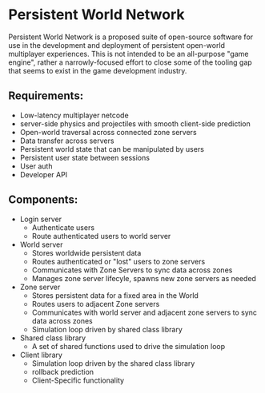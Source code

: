 # Persistent World Network
Persistent World Network is a proposed suite of open-source software for use in the development and deployment of persistent open-world multiplayer experiences. This is not intended to be an all-purpose "game engine", rather a narrowly-focused effort to close some of the tooling gap that seems to exist in the game development industry. 

## Requirements:
- Low-latency multiplayer netcode
- server-side physics and projectiles with smooth client-side prediction
- Open-world traversal across connected zone servers
- Data transfer across servers
- Persistent world state that can be manipulated by users
- Persistent user state between sessions
- User auth
- Developer API

## Components:
- Login server
    - Authenticate users
    - Route authenticated users to world server
- World server
    - Stores worldwide persistent data
    - Routes authenticated or "lost" users to zone servers
    - Communicates with Zone Servers to sync data across zones
    - Manages zone server lifecyle, spawns new zone servers as needed
- Zone server
    - Stores persistent data for a fixed area in the World
    - Routes users to adjacent Zone servers
    - Communicates with world server and adjacent zone servers to sync data across zones
    - Simulation loop driven by shared class library
- Shared class library
    - A set of shared functions used to drive the simulation loop
- Client library
    - Simulation loop driven by the shared class library
    - rollback prediction
    - Client-Specific functionality
